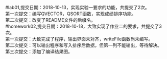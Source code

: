 #lab01,提交日期：2018-10-13，实现实验一要求的功能，共提交了2次。   
    第一次提交：编写QVECTOR，QSORT函数，实现成绩排序功能。   
    第二次提交：改变了README文件的后缀名。  
        #homework02,提交日期：2018-10-18，大致实现了作业二的要求，共提交了3次。  
        第一次提交：大致完成了程序，输出界面未对齐，writeFile函数尚未编写。  
        第二次提交：可以输出程序和写入排序后数据，但第一列不能输出，等待解决。 
        第三次提交：添加了编译结果图。  
